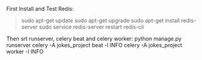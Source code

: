 First Install and Test Redis:
> sudo apt-get update
> sudo apt-get upgrade
> sudo apt-get install redis-server
> sudo service redis-server restart
> redis-cli

Then srt runserver, celery beat and celery worker:
python manage.py runserver
celery -A jokes_project beat -l INFO
celery -A jokes_project worker -l INFO